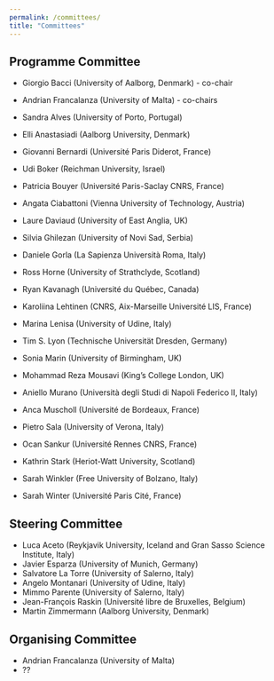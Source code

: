 ```yaml
---
permalink: /committees/
title: "Committees"
---
```


## Programme Committee

- Giorgio Bacci (University of Aalborg, Denmark) - co-chair
- Andrian Francalanza (University of Malta) - co-chairs

- Sandra Alves (University of Porto, Portugal)
- Elli Anastasiadi (Aalborg University, Denmark)
- Giovanni Bernardi (Université Paris Diderot, France)
- Udi Boker (Reichman University, Israel)
- Patricia Bouyer (Université Paris-Saclay CNRS, France)
- Angata Ciabattoni (Vienna University of Technology, Austria)
- Laure Daviaud (University of East Anglia, UK)
- Silvia Ghilezan (University of Novi Sad, Serbia)
- Daniele Gorla (La Sapienza Università Roma, Italy)
- Ross Horne (University of Strathclyde, Scotland)
- Ryan Kavanagh (Université du Québec, Canada)
- Karoliina Lehtinen (CNRS, Aix-Marseille Université LIS, France)
- Marina Lenisa (University of Udine, Italy)
- Tim S. Lyon (Technische Universität Dresden, Germany)
- Sonia Marin (University of Birmingham, UK)
- Mohammad Reza	Mousavi	(King’s College London, UK)
- Aniello Murano (Università degli Studi di Napoli Federico II, Italy)
- Anca Muscholl (Université de Bordeaux, France)
- Pietro Sala (University of Verona, Italy)
- Ocan Sankur (Université Rennes CNRS, France)
- Kathrin Stark (Heriot-Watt University, Scotland)
- Sarah Winkler (Free University of Bolzano, Italy)
- Sarah Winter (Université Paris Cité, France)

## Steering Committee
- Luca Aceto (Reykjavik University, Iceland and Gran Sasso Science Institute, Italy)
- Javier Esparza (University of Munich, Germany)
- Salvatore La Torre (University of Salerno, Italy)
- Angelo Montanari (University of Udine, Italy)
- Mimmo Parente (University of Salerno, Italy)
- Jean-François Raskin (Université libre de Bruxelles, Belgium)
- Martin Zimmermann (Aalborg University, Denmark)

## Organising Committee
- Andrian Francalanza (University of Malta)
- ??

